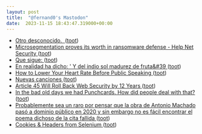 ```yaml
---
layout: post
title:  "@fernand0's Mastodon"
date:  2023-11-15 18:43:47.319000+00:00
---
```

*  [Otro desconocido.  ](https://avecesunafoto.wordpress.com/2023/11/15/otro-desconocido) ([toot](https://mastodon.social/@fernand0/111416038340598320))
*  [Microsegmentation proves its worth in ransomware defense - Help Net Security ](https://www.helpnetsecurity.com/2023/11/07/ransomware-microsegmentation-strategies) ([toot](https://mastodon.social/@fernand0/111415918084681979))
*  [Que sigue: ](https://mastodon.social/@fernand0/111415787524827179) ([toot](https://mastodon.social/@fernand0/111415787524827179))
*  [En realidad ha dicho: &#39; Y del indio sol madurez de fruta&#39 ](https://mastodon.social/@fernand0/111415778115776382) ([toot](https://mastodon.social/@fernand0/111415778115776382))
*  [How to Lower Your Heart Rate Before Public Speaking ](https://danielmiessler.com/p/lower-heart-rate-public-speakin) ([toot](https://mastodon.social/@fernand0/111415773964574191))
*  [Nuevas canciones ](https://www.cervantesvirtual.com/obra-visor/nuevas-canciones-986132/html/30272377-428c-4926-b563-5f553e7cdea1_2.htm) ([toot](https://mastodon.social/@fernand0/111415648673331797))
*  [Article 45 Will Roll Back Web Security by 12 Years ](https://www.eff.org/deeplinks/2023/11/article-45-will-roll-back-web-security-12-year) ([toot](https://mastodon.social/@fernand0/111415516360614234))
*  [In the bad old days we had Punchcards. How did people deal with that?  ](https://blog.computationalcomplexity.org/2023/11/in-bad-old-days-we-had-punchcards-how.htm) ([toot](https://mastodon.social/@fernand0/111415346833646464))
*  [Probablemente sea un raro por pensar que la obra de Antonio Machado pasó a dominio público en 2020 y sin embargo no es fácil encontrar el poema dichoso de la cita fallida ](https://mastodon.social/@fernand0/111415283909561270) ([toot](https://mastodon.social/@fernand0/111415283909561270))
*  [Cookies & Headers from Selenium ](https://datawookie.dev/blog/2023/11/cookies-headers-from-selenium) ([toot](https://mastodon.social/@fernand0/111414966166776072))
